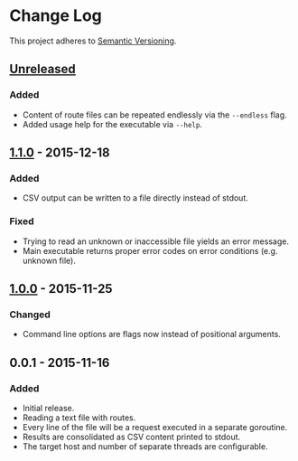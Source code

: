# Change Log

This project adheres to [Semantic Versioning](http://semver.org/).

## [Unreleased]

### Added
- Content of route files can be repeated endlessly via the `--endless` flag.
- Added usage help for the executable via `--help`.

## [1.1.0] - 2015-12-18

### Added
- CSV output can be written to a file directly instead of stdout.

### Fixed
- Trying to read an unknown or inaccessible file yields an error message.
- Main executable returns proper error codes on error conditions (e.g. unknown file).


## [1.0.0] - 2015-11-25

### Changed
- Command line options are flags now instead of positional arguments.


## 0.0.1 - 2015-11-16

### Added
- Initial release.
- Reading a text file with routes.
- Every line of the file will be a request executed in a separate goroutine.
- Results are consolidated as CSV content printed to stdout.
- The target host and number of separate threads are configurable.


[Unreleased]: https://github.com/christophgockel/goony/compare/1.1.0...HEAD
[1.1.0]: https://github.com/christophgockel/goony/compare/1.0.0...1.1.0
[1.0.0]: https://github.com/christophgockel/goony/compare/0.0.1...1.0.0

